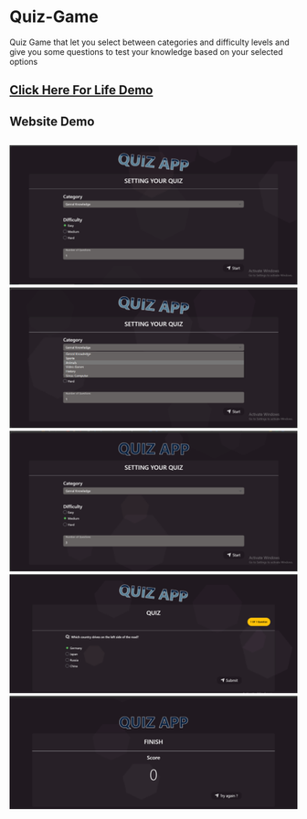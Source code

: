# Quiz-Game
Quiz Game that let you select between categories and difficulty levels and give you some questions to test your knowledge based on your selected options

## [Click Here For Life Demo](https://shroukelshahawy.github.io/Quiz-Game/)

## **Website Demo**
![](./img/01.png)
![](./img/02.png)
![](./img/03.png)
![](./img/04.png)
![](./img/05.png)
---
